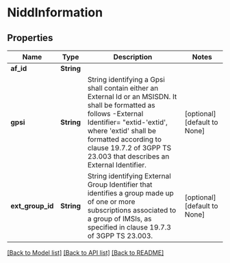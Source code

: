 # NiddInformation

## Properties
Name | Type | Description | Notes
------------ | ------------- | ------------- | -------------
**af_id** | **String** |  | 
**gpsi** | **String** | String identifying a Gpsi shall contain either an External Id or an MSISDN.  It shall be formatted as follows -External Identifier= \"extid-'extid', where 'extid'  shall be formatted according to clause 19.7.2 of 3GPP TS 23.003 that describes an  External Identifier.   | [optional] [default to None]
**ext_group_id** | **String** | String identifying External Group Identifier that identifies a group made up of one or more  subscriptions associated to a group of IMSIs, as specified in clause 19.7.3 of 3GPP TS 23.003.   | [optional] [default to None]

[[Back to Model list]](../README.md#documentation-for-models) [[Back to API list]](../README.md#documentation-for-api-endpoints) [[Back to README]](../README.md)


